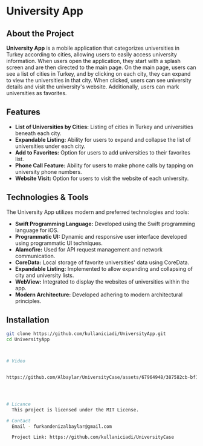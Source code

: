 # University App

## About the Project

**University App** is a mobile application that categorizes universities in Turkey according to cities, allowing users to easily access university information. When users open the application, they start with a splash screen and are then directed to the main page. On the main page, users can see a list of cities in Turkey, and by clicking on each city, they can expand to view the universities in that city. When clicked, users can see university details and visit the university's website. Additionally, users can mark universities as favorites.

## Features

- **List of Universities by Cities:** Listing of cities in Turkey and universities beneath each city.
- **Expandable Listing:** Ability for users to expand and collapse the list of universities under each city.
- **Add to Favorites:** Option for users to add universities to their favorites list.
- **Phone Call Feature:** Ability for users to make phone calls by tapping on university phone numbers.
- **Website Visit:** Option for users to visit the website of each university.

## Technologies & Tools

The University App utilizes modern and preferred technologies and tools:

- **Swift Programming Language:** Developed using the Swift programming language for iOS.
- **Programmatic UI:** Dynamic and responsive user interface developed using programmatic UI techniques.
- **Alamofire:** Used for API request management and network communication.
- **CoreData:** Local storage of favorite universities' data using CoreData.
- **Expandable Listing:** Implemented to allow expanding and collapsing of city and university lists.
- **WebView:** Integrated to display the websites of universities within the app.
- **Modern Architecture:** Developed adhering to modern architectural principles.

## Installation

```bash
git clone https://github.com/kullaniciadi/UniversityApp.git
cd UniversityApp



# Video


https://github.com/Albaylar/UniversityCase/assets/67964948/387582cb-bf15-4570-b17e-08031d4b5e14




# Licance
  This project is licensed under the MIT License.

# Contact
  Email - furkandenizalbaylar@gmail.com

  Project Link: https://github.com/kullaniciadi/UniversityCase

